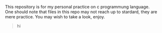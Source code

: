 This repository is for my personal practice on c programmung language. 
One should note that files in this repo may not reach up to stardard, they are mere practice.
You may wish to take a look, enjoy.
>hi 
